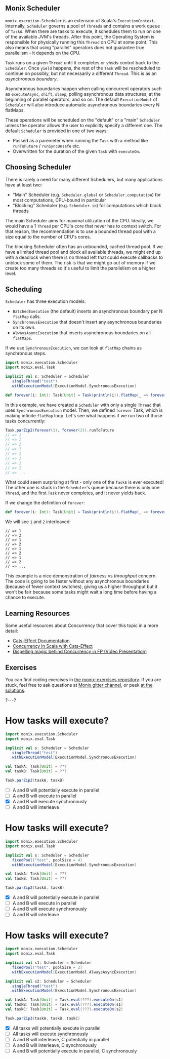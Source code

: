 ## Monix Scheduler

`monix.execution.Scheduler` is an extension of Scala's `ExecutionContext`.
Internally, `Scheduler` governs a pool of `Threads` and contains a work queue of `Task`s.
When there are tasks to execute, it schedules them to run on one of the available JVM's threads.
After this point, the Operating System is responsible for physically running this `Thread` on CPU at some point.
This also means that using "parallel" operators does not guarantee true parallelism - it depends on the CPU.

`Task` runs on a given `Thread` until it completes or *yields* control back to the `Scheduler`.
Once `yield` happens, the rest of the `Task` will be rescheduled to continue on possibly, but not necessarily a different `Thread`.
This is as an _asynchronous boundary_.

Asynchronous boundaries happen when calling concurrent operators such as `executeAsync`, `shift`, `sleep`, polling
asynchronous data structures, at the beginning of parallel operators, and so on.
The default `ExecutionModel` of `Scheduler` will also introduce automatic asynchronous boundaries every N flatMaps.

These operations will be scheduled on the "default" or a "main" `Scheduler` unless the operator allows the user to explicitly specify a different one.
The default `Scheduler` is provided in one of two ways:
- Passed as a paremeter when running the `Task` with a method like `runToFuture` / `runSyncUnsafe` etc.
- Overwritten for the duration of the given `Task` with `executeOn`.

## Choosing Scheduler

There is rarely a need for many different Schedulers, but many applications have at least two:
- "Main" Scheduler (e.g. `Scheduler.global` or `Scheduler.computation`) for most computations, CPU-bound in particular
- "Blocking" Scheduler (e.g. `Scheduler.io`) for computations which block threads

The main Scheduler aims for maximal utilization of the CPU.
Ideally, we would have a 1 `Thread` per CPU's core that never has to context switch.
For that reason, the recommendation is to use a bounded thread pool with a size equal to the number of CPU's cores.

The blocking Scheduler often has an unbounded, cached thread pool.
If we have a limited thread pool and block all available threads, we might end up with a deadlock when there is no thread left that could execute callbacks to unblock some of them.
The risk is that we might go out of memory if we create too many threads so it's useful to limit the parallelism on a higher level.

## Scheduling

`Scheduler` has three execution models:
- `BatchedExecution` (the default) inserts an asynchronous boundary per N `flatMap` calls.
- `SynchronousExecution` that doesn't insert any asynchronous boundaries on its own.
- `AlwaysAsyncExecution` that inserts asynchronous boundaries on all `flatMaps`.

If we use `SynchronousExecution`, we can look at `flatMap` chains as synchronous steps.

```scala 
import monix.execution.Scheduler
import monix.eval.Task

implicit val s: Scheduler = Scheduler
  .singleThread("test")
  .withExecutionModel(ExecutionModel.SynchronousExecution)

def forever(i: Int): Task[Unit] = Task(println(i)).flatMap(_ => forever(i))
```

In this example, we have created a `Scheduler` with only a single `Thread` that uses `SynchronousExecution` model.
Then, we defined `forever` Task, which is making infinite `flatMap` loop.
Let's see what happens if we run two of those tasks concurrently:

```scala 
Task.parZip2(forever(1), forever(2)).runToFuture
// => 1
// => 1
// => 1
// => 1
// => 1
// => 1
// => 1
// => 1
// => ...
```

What could seem surprising at first - only one of the `Task`s is ever executed!
The other one is stuck in the `Scheduler`'s queue because there is only one `Thread`, and the first `Task` never completes, and it never yields back.

If we change the definition of `forever`:

```scala 
def forever(i: Int): Task[Unit] = Task(println(i)).flatMap(_ => forever(i).executeAsync)
```

We will see `1` and `2` interleaved:

``` 
// => 1
// => 2
// => 1
// => 2
// => 1
// => 2
// => 1
// => 2
// => ...
```

This example is a nice demonstration of _fairness_ vs _throughput_ concern.
The code is going to be faster without any asynchronous boundaries (because of fewer context switches), giving us a higher throughput but it won't be fair because some tasks
might wait a long time before having a chance to execute.

## Learning Resources

Some useful resources about Concurrency that cover this topic in a more detail:

- [Cats-Effect Documentation](https://typelevel.org/cats-effect/concurrency/basics.html)
- [Concurrency In Scala with Cats-Effect](https://github.com/slouc/concurrency-in-scala-with-ce)
- [Dispelling magic behind Concurrency in FP (Video Presentation)](https://monix.io/presentations/2019-dispelling-magic-behind-concurrency-in-fp.html)

## Exercises

You can find coding exercises in [the monix-exercises repository](https://github.com/scalazone/monix-exercises/blob/main/monix-task-exercises/src/main/scala/scalazone/monix/lesson5/ThreadManagementExercises.scala).
If you are stuck, feel free to ask questions at [Monix gitter channel](https://gitter.im/monix/monix),
or peek [at the solutions](https://github.com/scalazone/monix-exercises/blob/main/monix-task-solutions/src/main/scala/scalazone/monix/lesson5/ThreadManagementExercisesSolutions.scala).

?---?

# How tasks will execute?

```scala 
import monix.execution.Scheduler
import monix.eval.Task

implicit val s: Scheduler = Scheduler
  .singleThread("test")
  .withExecutionModel(ExecutionModel.SynchronousExecution)

val taskA: Task[Unit] = ???
val taskB: Task[Unit] = ???

Task.parZip2(taskA, taskB)
```

- [ ] A and B will potentially execute in parallel
- [ ] A and B will execute in parallel
- [X] A and B will execute synchronously
- [ ] A and B will interleave

# How tasks will execute?

```scala 
import monix.execution.Scheduler
import monix.eval.Task

implicit val s: Scheduler = Scheduler
  .fixedPool("test", poolSize = 4)
  .withExecutionModel(ExecutionModel.SynchronousExecution)

val taskA: Task[Unit] = ???
val taskB: Task[Unit] = ???

Task.parZip2(taskA, taskB)
```

- [X] A and B will potentially execute in parallel
- [ ] A and B will execute in parallel
- [ ] A and B will execute synchronously
- [ ] A and B will interleave

# How tasks will execute?

```scala 
import monix.execution.Scheduler
import monix.eval.Task

implicit val s1: Scheduler = Scheduler
  .fixedPool("test", poolSize = 2)
  .withExecutionModel(ExecutionModel.AlwaysAsyncExecution)

implicit val s2: Scheduler = Scheduler
  .singleThread("test")
  .withExecutionModel(ExecutionModel.SynchronousExecution)

val taskA: Task[Unit] = Task.eval(???).executeOn(s1)
val taskB: Task[Unit] = Task.eval(???).executeOn(s1)
val taskC: Task[Unit] = Task.eval(???).executeOn(s2)

Task.parZip3(taskA, taskB, taskC)
```

- [X] All tasks will potentially execute in parallel
- [ ] All tasks will execute synchronously
- [ ] A and B will interleave, C potentially in parallel
- [ ] A and B will interleave, C synchronously
- [ ] A and B will potentially execute in parallel, C synchronously
